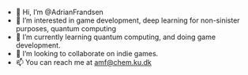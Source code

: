- 👋 Hi, I’m @AdrianFrandsen
- 👀 I’m interested in game development, deep learning for non-sinister purposes, quantum computing
- 🌱 I’m currently learning quantum computing, and doing game development.
- 💞️ I’m looking to collaborate on indie games.
- 📫 You can reach me at amf@chem.ku.dk

